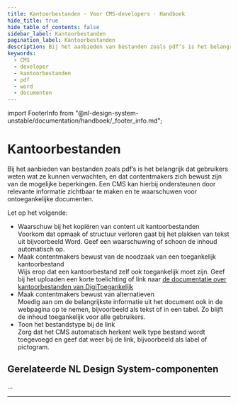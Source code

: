 ```yaml
---
title: Kantoorbestanden · Voor CMS-developers · Handboek
hide_title: true
hide_table_of_contents: false
sidebar_label: Kantoorbestanden
pagination_label: Kantoorbestanden
description: Bij het aanbieden van bestanden zoals pdf’s is het belangrijk dat gebruikers weten wat ze kunnen verwachten, en dat contentmakers zich bewust zijn van de mogelijke beperkingen. Een CMS kan hierbij ondersteunen door relevante informatie zichtbaar te maken en te waarschuwen voor ontoegankelijke documenten.
keywords:
  - CMS
  - developer
  - kantoorbestanden
  - pdf
  - word
  - documenten
---
```


<!-- @license CC0-1.0 -->

import FooterInfo from "@nl-design-system-unstable/documentation/handboek/\_footer_info.md";

# Kantoorbestanden

Bij het aanbieden van bestanden zoals pdf’s is het belangrijk dat gebruikers weten wat ze kunnen verwachten, en dat contentmakers zich bewust zijn van de mogelijke beperkingen. Een CMS kan hierbij ondersteunen door relevante informatie zichtbaar te maken en te waarschuwen voor ontoegankelijke documenten.

Let op het volgende:

- Waarschuw bij het kopiëren van content uit kantoorbestanden  
  Voorkom dat opmaak of structuur verloren gaat bij het plakken van tekst uit bijvoorbeeld Word. Geef een waarschuwing of schoon de inhoud automatisch op.
- Maak contentmakers bewust van de noodzaak van een toegankelijk kantoorbestand  
  Wijs erop dat een kantoorbestand zelf ook toegankelijk moet zijn. Geef bij het uploaden een korte toelichting of link naar [de documentatie over kantoorbestanden van DigiToegankelijk](https://www.digitoegankelijk.nl/aan-de-slag/tips/kantoorbestanden)
- Maak contentmakers bewust van alternatieven  
  Moedig aan om de belangrijkste informatie uit het document ook in de webpagina op te nemen, bijvoorbeeld als tekst of in een tabel. Zo blijft de inhoud toegankelijk voor alle gebruikers.
- Toon het bestandstype bij de link  
  Zorg dat het CMS automatisch herkent welk type bestand wordt toegevoegd en geef dat weer bij de link, bijvoorbeeld als label of pictogram.

## Gerelateerde NL Design System-componenten

...

---

<FooterInfo />
